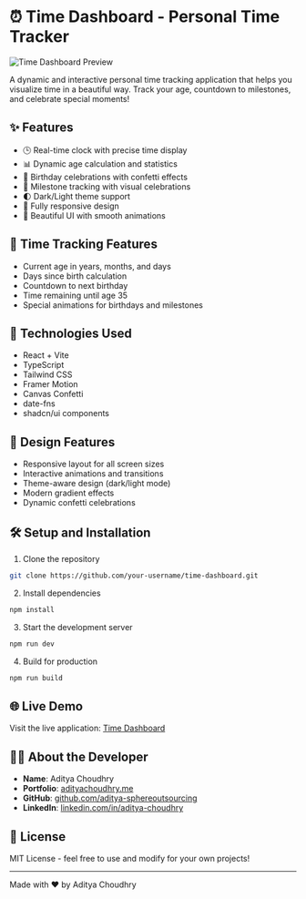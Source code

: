 # ⏰ Time Dashboard - Personal Time Tracker

![Time Dashboard Preview](https://github.com/aditya-sphereoutsourcing/time-dashboard/raw/main/preview.png)

A dynamic and interactive personal time tracking application that helps you visualize time in a beautiful way. Track your age, countdown to milestones, and celebrate special moments!

## ✨ Features

- 🕒 Real-time clock with precise time display
- 📊 Dynamic age calculation and statistics
- 🎂 Birthday celebrations with confetti effects
- 🎯 Milestone tracking with visual celebrations
- 🌓 Dark/Light theme support
- 📱 Fully responsive design
- 🎨 Beautiful UI with smooth animations

## 🎯 Time Tracking Features

- Current age in years, months, and days
- Days since birth calculation
- Countdown to next birthday
- Time remaining until age 35
- Special animations for birthdays and milestones

## 🚀 Technologies Used

- React + Vite
- TypeScript
- Tailwind CSS
- Framer Motion
- Canvas Confetti
- date-fns
- shadcn/ui components

## 🎨 Design Features

- Responsive layout for all screen sizes
- Interactive animations and transitions
- Theme-aware design (dark/light mode)
- Modern gradient effects
- Dynamic confetti celebrations

## 🛠️ Setup and Installation

1. Clone the repository
```bash
git clone https://github.com/your-username/time-dashboard.git
```

2. Install dependencies
```bash
npm install
```

3. Start the development server
```bash
npm run dev
```

4. Build for production
```bash
npm run build
```

## 🌐 Live Demo

Visit the live application: [Time Dashboard](https://ageleftaditya.netlify.app/)

## 👨‍💻 About the Developer

- **Name**: Aditya Choudhry
- **Portfolio**: [adityachoudhry.me](https://adityachoudhry.me)
- **GitHub**: [github.com/aditya-sphereoutsourcing](https://github.com/aditya-sphereoutsourcing)
- **LinkedIn**: [linkedin.com/in/aditya-choudhry](https://www.linkedin.com/in/aditya-choudhry/)

## 📝 License

MIT License - feel free to use and modify for your own projects!

---

Made with ❤️ by Aditya Choudhry
